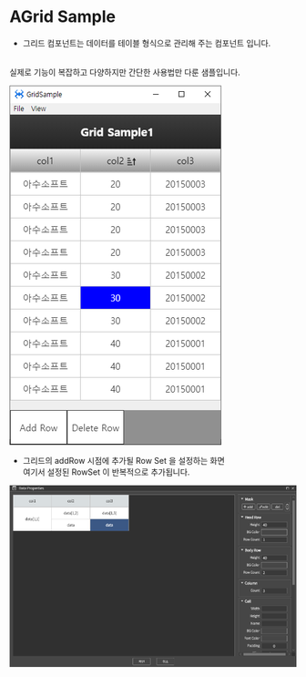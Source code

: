 # AGrid Sample

* 그리드 컴포넌트는 데이터를 테이블 형식으로 관리해 주는 컴포넌트 입니다.
<br>
실제로 기능이 복잡하고 다양하지만 간단한 사용법만 다룬 샘플입니다.

![샘플 이미지](../../images/grid1.png)



* 그리드의 addRow 시점에 추가될 Row Set 을 설정하는 화면
<br>여기서 설정된 RowSet 이 반복적으로 추가됩니다.

![샘플 이미지](../../images/grid2.png)

